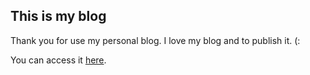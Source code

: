 ## This is my blog
Thank you for use my personal blog. I love my blog and to publish it. (:

You can access it [here](http://www.leomarinho.com.br/).
